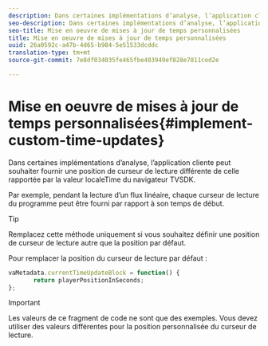 ```yaml
---
description: Dans certaines implémentations d’analyse, l’application cliente peut souhaiter fournir une position de curseur de lecture différente de celle rapportée par la valeur localeTime du navigateur TVSDK.
seo-description: Dans certaines implémentations d’analyse, l’application cliente peut souhaiter fournir une position de curseur de lecture différente de celle rapportée par la valeur localeTime du navigateur TVSDK.
seo-title: Mise en oeuvre de mises à jour de temps personnalisées
title: Mise en oeuvre de mises à jour de temps personnalisées
uuid: 26a0592c-a47b-4d65-b984-5e51533dcddc
translation-type: tm+mt
source-git-commit: 7e8df034035fe465fbe403949ef828e7811ced2e

---
```



# Mise en oeuvre de mises à jour de temps personnalisées{#implement-custom-time-updates}

Dans certaines implémentations d’analyse, l’application cliente peut souhaiter fournir une position de curseur de lecture différente de celle rapportée par la valeur localeTime du navigateur TVSDK.

Par exemple, pendant la lecture d’un flux linéaire, chaque curseur de lecture du programme peut être fourni par rapport à son temps de début.

>[!TIP]
>
>Remplacez cette méthode uniquement si vous souhaitez définir une position de curseur de lecture autre que la position par défaut.

Pour remplacer la position du curseur de lecture par défaut :

```js
vaMetadata.currentTimeUpdateBlock = function() { 
       return playerPositionInSeconds; 
}; 
```

>[!IMPORTANT]
>
>Les valeurs de ce fragment de code ne sont que des exemples. Vous devez utiliser des valeurs différentes pour la position personnalisée du curseur de lecture.

